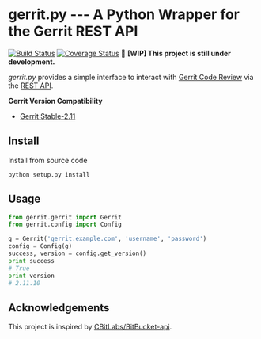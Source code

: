 gerrit.py --- A Python Wrapper for the Gerrit REST API
===
[![Build Status](https://travis-ci.org/yumminhuang/gerrit.py.svg?branch=master)](https://travis-ci.org/yumminhuang/gerrit.py)
[![Coverage Status](https://coveralls.io/repos/github/yumminhuang/gerrit.py/badge.svg)](https://coveralls.io/github/yumminhuang/gerrit.py)
​:construction: **[WIP] This project is still under development.**

*gerrit.py* provides a simple interface to interact with
 [Gerrit Code Review](https://www.gerritcodereview.com/) via the
 [REST API](https://gerrit-review.googlesource.com/Documentation/rest-api.html).

**Gerrit Version Compatibility**

* [Gerrit Stable-2.11](https://gerrit.googlesource.com/gerrit/+/stable-2.11)

## Install

Install from source code

```shell
python setup.py install
```

## Usage

```python
from gerrit.gerrit import Gerrit
from gerrit.config import Config

g = Gerrit('gerrit.example.com', 'username', 'password')
config = Config(g)
success, version = config.get_version()
print success
# True
print version
# 2.11.10
```

## Acknowledgements

This project is inspired by [CBitLabs/BitBucket-api](https://github.com/CBitLabs/BitBucket-api).
